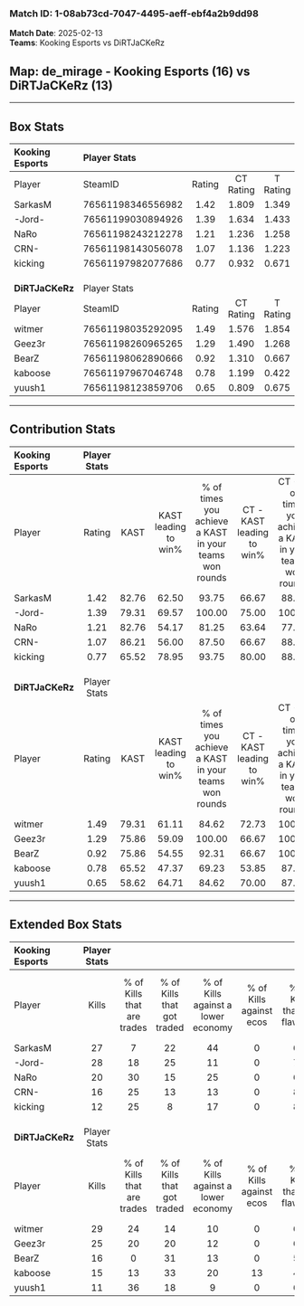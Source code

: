 ### Match ID: 1-08ab73cd-7047-4495-aeff-ebf4a2b9dd98  
**Match Date**: 2025-02-13  
**Teams**: Kooking Esports vs DiRTJaCKeRz  

## **Map**: de_mirage - Kooking Esports (16) vs DiRTJaCKeRz (13)  
---  

## Box Stats  

| **Kooking Esports** | Player Stats      |        |           |          |       |      |       |         |        |      |     |
| :- | :- | :-: | :-: | :-: | :-: | :-: | :-: | :-: | :-: | :-: | :-: |
| Player              | SteamID           | Rating | CT Rating | T Rating | KAST  | ADR  | Kills | Assists | Deaths | K/D  | HS% |
| SarkasM             | 76561198346556982 |  1.42  |   1.809   |  1.349   | 82.76 | 99.3 |  27   |   10    |   22   | 1.23 | 55  |
| -Jord-              | 76561199030894926 |  1.39  |   1.634   |  1.433   | 79.31 | 92.0 |  28   |    6    |   22   | 1.27 | 64  |
| NaRo                | 76561198243212278 |  1.21  |   1.236   |  1.258   | 82.76 | 77.7 |  20   |    9    |   18   | 1.11 | 75  |
| CRN-                | 76561198143056078 |  1.07  |   1.136   |  1.223   | 86.21 | 66.2 |  16   |    6    |   18   | 0.89 | 37  |
| kicking             | 76561197982077686 |  0.77  |   0.932   |  0.671   | 65.52 | 51.1 |  12   |    7    |   17   | 0.71 | 16  |
|                     |                   |        |           |          |       |      |       |         |        |      |     |
|                     |                   |        |           |          |       |      |       |         |        |      |     |
|                     |                   |        |           |          |       |      |       |         |        |      |     |
| **DiRTJaCKeRz**     | Player Stats      |        |           |          |       |      |       |         |        |      |     |
| Player              | SteamID           | Rating | CT Rating | T Rating | KAST  | ADR  | Kills | Assists | Deaths | K/D  | HS% |
| witmer              | 76561198035292095 |  1.49  |   1.576   |  1.854   | 79.31 | 80.3 |  29   |    1    |   15   | 1.93 | 17  |
| Geez3r              | 76561198260965265 |  1.29  |   1.490   |  1.268   | 75.86 | 93.6 |  25   |    5    |   21   | 1.19 | 68  |
| BearZ               | 76561198062890666 |  0.92  |   1.310   |  0.667   | 75.86 | 66.5 |  16   |    7    |   22   | 0.73 | 62  |
| kaboose             | 76561197967046748 |  0.78  |   1.199   |  0.422   | 65.52 | 64.6 |  15   |    4    |   23   | 0.65 | 53  |
| yuush1              | 76561198123859706 |  0.65  |   0.809   |  0.675   | 58.62 | 69.3 |  11   |   10    |   23   | 0.48 | 54  |
---  

## Contribution Stats  

| **Kooking Esports** | Player Stats |       |                      |                                                        |                           |                                                             |                          |                                                            |
| :- | :-: | :-: | :-: | :-: | :-: | :-: | :-: | :-: |
| Player              |    Rating    | KAST  | KAST leading to win% | % of times you achieve a KAST in your teams won rounds | CT - KAST leading to win% | CT - % of times you achieve a KAST in your teams won rounds | T - KAST leading to win% | T - % of times you achieve a KAST in your teams won rounds |
| SarkasM             |     1.42     | 82.76 |        62.50         |                         93.75                          |           66.67           |                            88.89                            |          58.33           |                           100.00                           |
| -Jord-              |     1.39     | 79.31 |        69.57         |                         100.00                         |           75.00           |                           100.00                            |          63.64           |                           100.00                           |
| NaRo                |     1.21     | 82.76 |        54.17         |                         81.25                          |           63.64           |                            77.78                            |          46.15           |                           85.71                            |
| CRN-                |     1.07     | 86.21 |        56.00         |                         87.50                          |           66.67           |                            88.89                            |          46.15           |                           85.71                            |
| kicking             |     0.77     | 65.52 |        78.95         |                         93.75                          |           80.00           |                            88.89                            |          77.78           |                           100.00                           |
|                     |              |       |                      |                                                        |                           |                                                             |                          |                                                            |
|                     |              |       |                      |                                                        |                           |                                                             |                          |                                                            |
|                     |              |       |                      |                                                        |                           |                                                             |                          |                                                            |
| **DiRTJaCKeRz**     | Player Stats |       |                      |                                                        |                           |                                                             |                          |                                                            |
| Player              |    Rating    | KAST  | KAST leading to win% | % of times you achieve a KAST in your teams won rounds | CT - KAST leading to win% | CT - % of times you achieve a KAST in your teams won rounds | T - KAST leading to win% | T - % of times you achieve a KAST in your teams won rounds |
| witmer              |     1.49     | 79.31 |        61.11         |                         84.62                          |           72.73           |                           100.00                            |          42.86           |                           60.00                            |
| Geez3r              |     1.29     | 75.86 |        59.09         |                         100.00                         |           66.67           |                           100.00                            |          50.00           |                           100.00                           |
| BearZ               |     0.92     | 75.86 |        54.55         |                         92.31                          |           66.67           |                           100.00                            |          40.00           |                           80.00                            |
| kaboose             |     0.78     | 65.52 |        47.37         |                         69.23                          |           53.85           |                            87.50                            |          33.33           |                           40.00                            |
| yuush1              |     0.65     | 58.62 |        64.71         |                         84.62                          |           70.00           |                            87.50                            |          57.14           |                           80.00                            |
---  

## Extended Box Stats  

| **Kooking Esports** | Player Stats |                            |                            |                                    |                         |                              |                                 |        |                             |                                     |                          |                               |                            |
| :- | :-: | :-: | :-: | :-: | :-: | :-: | :-: | :-: | :-: | :-: | :-: | :-: | :-: |
| Player              |    Kills     | % of Kills that are trades | % of Kills that got traded | % of Kills against a lower economy | % of Kills against ecos | % of Kills that are flawless | % of Kills that are close duels | Deaths | % of Deaths that get traded | % of Deaths against a lower economy | % of Deaths against ecos | % of Deaths that are flawless | % of Deaths that are close |
| SarkasM             |      27      |             7              |             22             |                 44                 |            0            |              67              |                4                |   22   |             36              |                  5                  |            0             |              59               |             5              |
| -Jord-              |      28      |             18             |             25             |                 11                 |            0            |              71              |                4                |   22   |             18              |                 14                  |            0             |              59               |             14             |
| NaRo                |      20      |             30             |             15             |                 25                 |            0            |              60              |               10                |   18   |             17              |                 11                  |            0             |              78               |             0              |
| CRN-                |      16      |             25             |             13             |                 13                 |            0            |              81              |                0                |   18   |             33              |                  0                  |            0             |              61               |             22             |
| kicking             |      12      |             25             |             8              |                 17                 |            0            |              83              |                8                |   17   |              6              |                  6                  |            0             |              53               |             12             |
|                     |              |                            |                            |                                    |                         |                              |                                 |        |                             |                                     |                          |                               |                            |
|                     |              |                            |                            |                                    |                         |                              |                                 |        |                             |                                     |                          |                               |                            |
|                     |              |                            |                            |                                    |                         |                              |                                 |        |                             |                                     |                          |                               |                            |
| **DiRTJaCKeRz**     | Player Stats |                            |                            |                                    |                         |                              |                                 |        |                             |                                     |                          |                               |                            |
| Player              |    Kills     | % of Kills that are trades | % of Kills that got traded | % of Kills against a lower economy | % of Kills against ecos | % of Kills that are flawless | % of Kills that are close duels | Deaths | % of Deaths that get traded | % of Deaths against a lower economy | % of Deaths against ecos | % of Deaths that are flawless | % of Deaths that are close |
| witmer              |      29      |             24             |             14             |                 10                 |            0            |              69              |                7                |   15   |             13              |                 13                  |            7             |              100              |             0              |
| Geez3r              |      25      |             20             |             20             |                 12                 |            0            |              64              |                4                |   21   |             24              |                  0                  |            0             |              71               |             5              |
| BearZ               |      16      |             0              |             31             |                 13                 |            0            |              56              |               19                |   22   |             18              |                  5                  |            0             |              64               |             5              |
| kaboose             |      15      |             13             |             33             |                 20                 |           13            |              40              |               20                |   23   |              9              |                  9                  |            4             |              70               |             0              |
| yuush1              |      11      |             36             |             18             |                 9                  |            0            |              64              |                9                |   23   |             22              |                  9                  |            0             |              52               |             13             |
